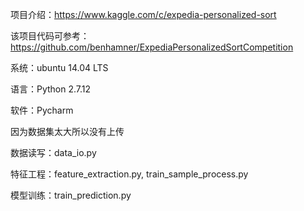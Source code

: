 项目介绍：https://www.kaggle.com/c/expedia-personalized-sort

该项目代码可参考：https://github.com/benhamner/ExpediaPersonalizedSortCompetition

系统：ubuntu 14.04 LTS

语言：Python 2.7.12

软件：Pycharm

因为数据集太大所以没有上传

数据读写：data_io.py

特征工程：feature_extraction.py, train_sample_process.py
	
模型训练：train_prediction.py

